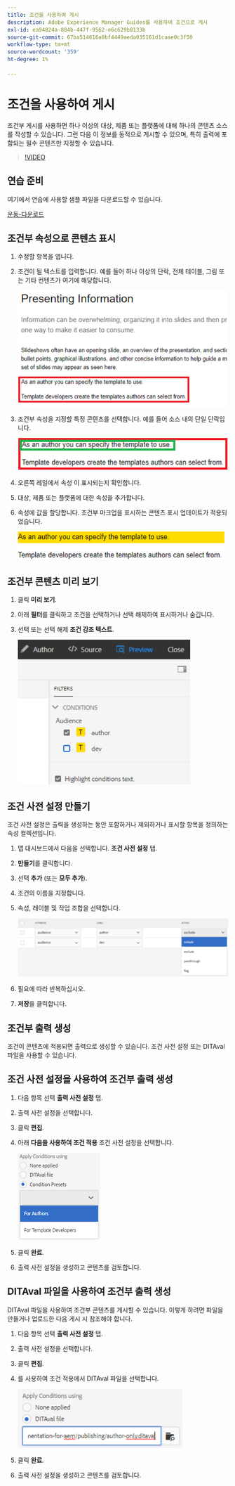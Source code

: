```yaml
---
title: 조건을 사용하여 게시
description: Adobe Experience Manager Guides를 사용하여 조건으로 게시
exl-id: ea94824a-884b-447f-9562-e6c629b8133b
source-git-commit: 67ba514616a0bf4449aeda035161d1caae0c3f50
workflow-type: tm+mt
source-wordcount: '359'
ht-degree: 1%

---
```


# 조건을 사용하여 게시

조건부 게시를 사용하면 하나 이상의 대상, 제품 또는 플랫폼에 대해 하나의 콘텐츠 소스를 작성할 수 있습니다. 그런 다음 이 정보를 동적으로 게시할 수 있으며, 특히 출력에 포함되는 필수 콘텐츠만 지정할 수 있습니다.

>[!VIDEO](https://video.tv.adobe.com/v/339041?quality=12&learn=on)

## 연습 준비

여기에서 연습에 사용할 샘플 파일을 다운로드할 수 있습니다.

[운동-다운로드](assets/exercises/publishing-with-conditions.zip)

## 조건부 속성으로 콘텐츠 표시

1. 수정할 항목을 엽니다.

1. 조건이 될 텍스트를 입력합니다. 예를 들어 하나 이상의 단락, 전체 테이블, 그림 또는 기타 컨텐츠가 여기에 해당합니다.

   ![프레젠테이션 정보](images/presenting-info.png)

1. 조건부 속성을 지정할 특정 콘텐츠를 선택합니다. 예를 들어 소스 내의 단일 단락입니다.

   ![템플릿 선택](images/template-choice.png)

1. 오른쪽 레일에서 속성 이 표시되는지 확인합니다.

1. 대상, 제품 또는 플랫폼에 대한 속성을 추가합니다.

1. 속성에 값을 할당합니다. 조건부 마크업을 표시하는 콘텐츠 표시 업데이트가 적용되었습니다.

   ![Specify-Template](images/specify-template.png)

## 조건부 콘텐츠 미리 보기

1. 클릭 **미리 보기**.

1. 아래 **필터**&#x200B;를 클릭하고 조건을 선택하거나 선택 해제하여 표시하거나 숨깁니다.

1. 선택 또는 선택 해제 **조건 강조 텍스트**.

   ![미리보기 조건부 콘텐츠](images/preview-conditional-content.png)

## 조건 사전 설정 만들기

조건 사전 설정은 출력을 생성하는 동안 포함하거나 제외하거나 표시할 항목을 정의하는 속성 컬렉션입니다.

1. 맵 대시보드에서 다음을 선택합니다. **조건 사전 설정** 탭.

1. **만들기**&#x200B;를 클릭합니다.

1. 선택 **추가** (또는 **모두 추가**).

1. 조건의 이름을 지정합니다.

1. 속성, 레이블 및 작업 조합을 선택합니다.

   ![조건 사전 설정 만들기](images/create-condition-preset.png)

1. 필요에 따라 반복하십시오.

1. **저장**&#x200B;을 클릭합니다.

## 조건부 출력 생성

조건이 콘텐츠에 적용되면 출력으로 생성할 수 있습니다. 조건 사전 설정 또는 DITAval 파일을 사용할 수 있습니다.

## 조건 사전 설정을 사용하여 조건부 출력 생성

1. 다음 항목 선택 **출력 사전 설정** 탭.

1. 출력 사전 설정을 선택합니다.

1. 클릭 **편집**.

1. 아래 **다음을 사용하여 조건 적용** 조건 사전 설정을 선택합니다.

   ![조건부 출력 생성](images/generate-conditional-output.png)

1. 클릭 **완료**.

1. 출력 사전 설정을 생성하고 콘텐츠를 검토합니다.

## DITAval 파일을 사용하여 조건부 출력 생성

DITAval 파일을 사용하여 조건부 콘텐츠를 게시할 수 있습니다. 이렇게 하려면 파일을 만들거나 업로드한 다음 게시 시 참조해야 합니다.

1. 다음 항목 선택 **출력 사전 설정** 탭.

1. 출력 사전 설정을 선택합니다.

1. 클릭 **편집**.

1. 를 사용하여 조건 적용에서 DITAval 파일을 선택합니다.

   ![Generate-Using-DITAval](images/generate-using-ditaval.png)

1. 클릭 **완료**.

1. 출력 사전 설정을 생성하고 콘텐츠를 검토합니다.
